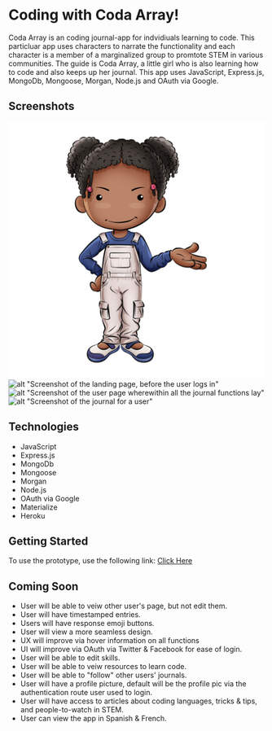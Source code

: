 # Coding with Coda Array!

Coda Array is an coding journal-app for indvidiuals learning to code. This particluar app uses characters to narrate the functionality and each character is a member of a marginalized group to promtote STEM in various communities. The guide is Coda Array, a little girl who is also learning how to code and also keeps up her journal. This app uses JavaScript, Express.js, MongoDb, Mongoose, Morgan, Node.js and OAuth via Google.

## Screenshots 
![alt "The image of Coda, an African-American girl with her dark hair in twists, then pigtails" ](public/img/codaOveralls.png)
![alt "Screenshot of the landing page, before the user logs in" ](public/img/SS1.png)
![alt "Screenshot of the user page wherewithin all the journal functions lay" ](public/img/SS2.png)
![alt "Screenshot of the journal for a user" ](public/img/SS3.png)

## Technologies 
- JavaScript
- Express.js
- MongoDb
- Mongoose
- Morgan
- Node.js
- OAuth via Google
- Materialize
- Heroku


## Getting Started

To use the prototype, use the following link: [Click Here](https://coda-journal.herokuapp.com)

## Coming Soon
- User will be able to veiw other user's page, but not edit them.
- User will have timestamped entries.
- Users will have response emoji buttons.
- User will view a more seamless design.
- UX will improve via hover information on all functions
- UI will improve via OAuth via Twitter & Facebook for ease of login.
- User will be able to edit skills.
- User will be able to veiw resources to learn code.
- User will be able to "follow" other users' journals.
- User will have a profile picture, default will be the profile pic via the authentication route user used to login.
- User will have access to articles about coding languages, tricks & tips, and people-to-watch in STEM.
- User can view the app in Spanish & French.

